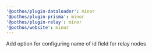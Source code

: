 ```yaml
---
'@pothos/plugin-dataloader': minor
'@pothos/plugin-prisma': minor
'@pothos/plugin-relay': minor
'@pothos/website': minor
---
```


Add option for configuring name of id field for relay nodes
